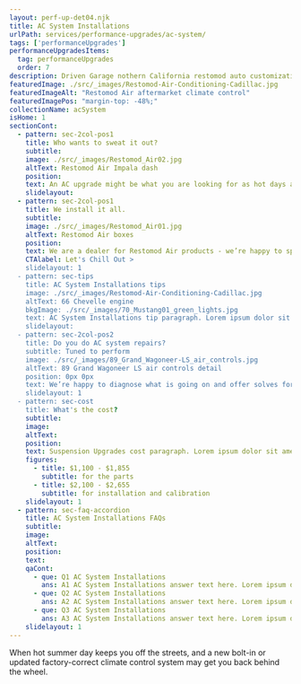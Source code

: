 ```yaml
---
layout: perf-up-det04.njk
title: AC System Installations
urlPath: services/performance-upgrades/ac-system/
tags: ['performanceUpgrades']
performanceUpgradesItems:
  tag: performanceUpgrades
  order: 7
description: Driven Garage nothern California restomod auto customization and repair shop
featuredImage: ./src/_images/Restomod-Air-Conditioning-Cadillac.jpg
featuredImageAlt: "Restomod Air aftermarket climate control"
featuredImagePos: "margin-top: -48%;"
collectionName: acSystem
isHome: 1
sectionCont:
  - pattern: sec-2col-pos1
    title: Who wants to sweat it out?
    subtitle: 
    image: ./src/_images/Restomod_Air02.jpg
    altText: Restomod Air Impala dash
    position: 
    text: An AC upgrade might be what you are looking for as hot days are the days we like to cruise. Modern AC systems have gotten better over the years and many kits are available to get you cruising in comfort to the next car show or cruise.
    slidelayout:
  - pattern: sec-2col-pos1
    title: We install it all. 
    subtitle: 
    image: ./src/_images/Restomod_Air01.jpg
    altText: Restomod Air boxes
    position: 
    text: We are a dealer for Restomod Air products - we’re happy to spec their units and controls for your ride - and give you the best price on components and a professional install. We also install Vintage Air and Classic Auto Air products.
    CTAlabel: Let's Chill Out >
    slidelayout: 1
  - pattern: sec-tips
    title: AC System Installations tips
    image: ./src/_images/Restomod-Air-Conditioning-Cadillac.jpg
    altText: 66 Chevelle engine
    bkgImage: ./src/_images/70_Mustang01_green_lights.jpg
    text: AC System Installations tip paragraph. Lorem ipsum dolor sit amet, consectetur adipiscing elit. Cras vitae dolor id enim iaculis bibendum. Fusce ut pellentesque erat. Nunc vitae viverra massa. Duis placerat a augue in eleifend. Pellentesque ut neque ex. Ut non nisi ultrices, tincidunt nunc vitae, tincidunt orci. Donec cursus sagittis felis sed tempus. Ut et viverra arcu.
    slidelayout:
  - pattern: sec-2col-pos2
    title: Do you do AC system repairs?
    subtitle: Tuned to perform
    image: ./src/_images/89_Grand_Wagoneer-LS_air_controls.jpg
    altText: 89 Grand Wagoneer LS air controls detail
    position: 0px 0px
    text: We’re happy to diagnose what is going on and offer solves for your AC woes. If you have an original AC car with older components - we can convert R12 to R134a in most cases. For some cars an upgrade may be in order.
    slidelayout: 1
  - pattern: sec-cost
    title: What's the cost?
    subtitle: 
    image:
    altText:
    position:
    text: Suspension Upgrades cost paragraph. Lorem ipsum dolor sit amet, consectetur adipiscing elit. Cras vitae dolor id enim iaculis bibendum. Fusce ut pellentesque erat. Nunc vitae viverra massa. Duis placerat a augue in eleifend. Pellentesque ut neque ex. Ut non nisi ultrices, tincidunt nunc vitae, tincidunt orci. Donec cursus sagittis felis sed tempus. Ut et viverra arcu.
    figures:
      - title: $1,100 - $1,855
        subtitle: for the parts
      - title: $2,100 - $2,655
        subtitle: for installation and calibration
    slidelayout: 1
  - pattern: sec-faq-accordion
    title: AC System Installations FAQs
    subtitle: 
    image: 
    altText: 
    position: 
    text: 
    qaCont:
      - que: Q1 AC System Installations
        ans: A1 AC System Installations answer text here. Lorem ipsum dolor sit amet, consectetur adipiscing elit. Cras vitae dolor id enim iaculis bibendum. Fusce ut pellentesque erat.
      - que: Q2 AC System Installations
        ans: A2 AC System Installations answer text here. Lorem ipsum dolor sit amet, consectetur adipiscing elit. Cras vitae dolor id enim iaculis bibendum. Fusce ut pellentesque erat.
      - que: Q3 AC System Installations
        ans: A3 AC System Installations answer text here. Lorem ipsum dolor sit amet, consectetur adipiscing elit. Cras vitae dolor id enim iaculis bibendum. Fusce ut pellentesque erat.
    slidelayout: 1
---
```


When hot summer day keeps you off the streets, and a new bolt-in or updated factory-correct climate control system may get you back behind the wheel.
